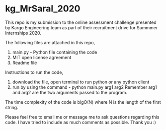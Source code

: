 # kg_MrSaral_2020

This repo is my submission to the online assessment challenge presented by Kargo Engineering team as part of their recruitment drive for Summmer Internships 2020.

The following files are attached in this repo,
1) main.py -  Python file containing the code
2) MIT open license agreement
3) Readme file

Instructions to run the code,
1) download the file, open terminal to run python or any python client
2) run by using the command - python main.py arg1 arg2
Remember arg1 and arg2 are the two arguments passed to the program.

The time complexity of the code is bigO(N) where N is the length of the first string.


Please feel free to email me or message me to ask questions regarding this code. I have tried to include as much comments as possible. Thank you :)
